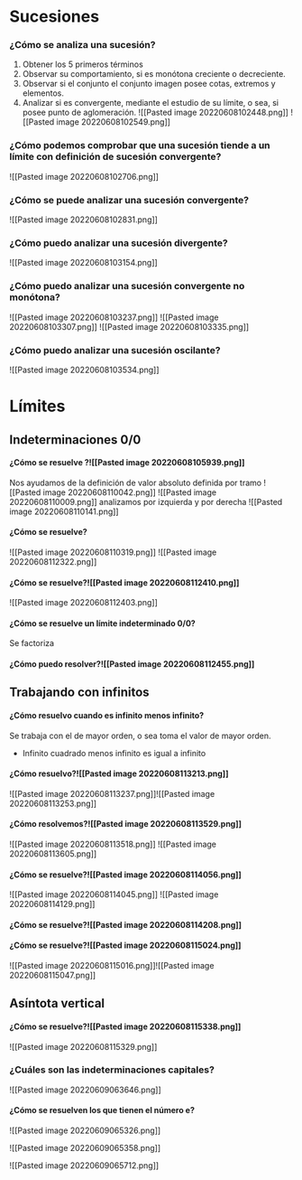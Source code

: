 

# Sucesiones 
### ¿Cómo se analiza una sucesión?
1. Obtener los 5 primeros términos 
2. Observar su comportamiento, si es monótona creciente o decreciente. 
3. Observar si el conjunto el conjunto imagen posee cotas, extremos y elementos.
4. Analizar si es convergente, mediante el estudio de su límite, o sea, si posee punto de aglomeración.
![[Pasted image 20220608102448.png]]
![[Pasted image 20220608102549.png]]


### ¿Cómo podemos comprobar que una sucesión tiende a un límite con definición de sucesión convergente?
![[Pasted image 20220608102706.png]]

### ¿Cómo se puede analizar una sucesión convergente?
![[Pasted image 20220608102831.png]]



### ¿Cómo puedo analizar una sucesión divergente?
![[Pasted image 20220608103154.png]]




### ¿Cómo puedo analizar una sucesión convergente no monótona?
![[Pasted image 20220608103237.png]]
![[Pasted image 20220608103307.png]]
![[Pasted image 20220608103335.png]]



### ¿Cómo puedo analizar una sucesión oscilante?
![[Pasted image 20220608103534.png]]

















# Límites 
## Indeterminaciones 0/0
#### ¿Cómo se resuelve ?![[Pasted image 20220608105939.png]]
Nos ayudamos de la definición de valor absoluto definida por tramo 
![[Pasted image 20220608110042.png]]
![[Pasted image 20220608110009.png]]
analizamos por izquierda y por derecha
![[Pasted image 20220608110141.png]]

#### ¿Cómo se resuelve?
![[Pasted image 20220608110319.png]]
![[Pasted image 20220608112322.png]]




#### ¿Cómo se resuelve?![[Pasted image 20220608112410.png]]
![[Pasted image 20220608112403.png]]



#### ¿Cómo se resuelve un límite indeterminado 0/0?
Se factoriza




#### ¿Cómo puedo resolver?![[Pasted image 20220608112455.png]]






## Trabajando con infinitos
#### ¿Cómo resuelvo cuando es infinito menos infinito?
Se trabaja con el de mayor orden, o sea toma el valor de mayor orden. 
+ Infinito cuadrado menos infinito es igual a infinito


#### ¿Cómo resuelvo?![[Pasted image 20220608113213.png]]
 ![[Pasted image 20220608113237.png]]![[Pasted image 20220608113253.png]]




#### ¿Cómo resolvemos?![[Pasted image 20220608113529.png]]
![[Pasted image 20220608113518.png]]
![[Pasted image 20220608113605.png]]

#### ¿Cómo se resuelve?![[Pasted image 20220608114056.png]]
![[Pasted image 20220608114045.png]]
![[Pasted image 20220608114129.png]]


#### ¿Cómo se resuelve?![[Pasted image 20220608114208.png]]



#### ¿Cómo se resuelve?![[Pasted image 20220608115024.png]]
![[Pasted image 20220608115016.png]]![[Pasted image 20220608115047.png]]

## Asíntota vertical
#### ¿Cómo se resuelve?![[Pasted image 20220608115338.png]]
![[Pasted image 20220608115329.png]]



### ¿Cuáles son las indeterminaciones capitales?
![[Pasted image 20220609063646.png]]


#### ¿Cómo se resuelven los que tienen el número e?
![[Pasted image 20220609065326.png]]

![[Pasted image 20220609065358.png]] 


![[Pasted image 20220609065712.png]]